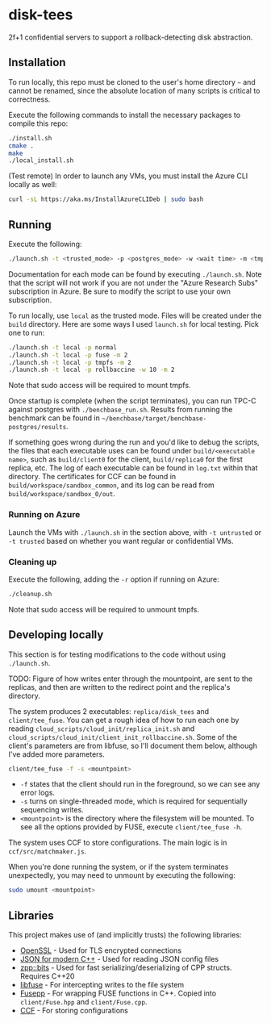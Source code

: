 # disk-tees
2f+1 confidential servers to support a rollback-detecting disk abstraction.

## Installation 
To run locally, this repo must be cloned to the user's home directory `~` and cannot be renamed, since the absolute location of many scripts is critical to correctness.

Execute the following commands to install the necessary packages to compile this repo:
```bash
./install.sh
cmake .
make
./local_install.sh
```

(Test remote) In order to launch any VMs, you must install the Azure CLI locally as well:
```bash
curl -sL https://aka.ms/InstallAzureCLIDeb | sudo bash
```

## Running

Execute the following:
```bash
./launch.sh -t <trusted_mode> -p <postgres_mode> -w <wait time> -m <tmpfs memory>
```
Documentation for each mode can be found by executing `./launch.sh`. Note that the script will not work if you are not under the "Azure Research Subs" subscription in Azure. Be sure to modify the script to use your own subscription.

To run locally, use `local` as the trusted mode. Files will be created under the `build` directory. Here are some ways I used `launch.sh` for local testing. Pick one to run:
```bash
./launch.sh -t local -p normal
./launch.sh -t local -p fuse -m 2
./launch.sh -t local -p tmpfs -m 2
./launch.sh -t local -p rollbaccine -w 10 -m 2
```

Note that sudo access will be required to mount tmpfs.

Once startup is complete (when the script terminates), you can run TPC-C against postgres with `./benchbase_run.sh`.
Results from running the benchmark can be found in `~/benchbase/target/benchbase-postgres/results`.

If something goes wrong during the run and you'd like to debug the scripts, the files that each executable uses can be found under `build/<executable name>`, such as `build/client0` for the client, `build/replica0` for the first replica, etc.
The log of each executable can be found in `log.txt` within that directory.
The certificates for CCF can be found in `build/workspace/sandbox_common`, and its log can be read from `build/workspace/sandbox_0/out`.

### Running on Azure

Launch the VMs with `./launch.sh` in the section above, with `-t untrusted` or `-t trusted` based on whether you want regular or confidential VMs.


### Cleaning up

Execute the following, adding the `-r` option if running on Azure:
```bash
./cleanup.sh
```

Note that sudo access will be required to unmount tmpfs.


## Developing locally

This section is for testing modifications to the code without using `./launch.sh`.

TODO: Figure of how writes enter through the mountpoint, are sent to the replicas, and then are written to the redirect point and the replica's directory.

The system produces 2 executables: `replica/disk_tees` and `client/tee_fuse`. You can get a rough idea of how to run each one by reading `cloud_scripts/cloud_init/replica_init.sh` and `cloud_scripts/cloud_init/client_init_rollbaccine.sh`. Some of the client's parameters are from libfuse, so I'll document them below, although I've added more parameters.

```bash
client/tee_fuse -f -s <mountpoint>
```
- `-f` states that the client should run in the foreground, so we can see any error logs.
- `-s` turns on single-threaded mode, which is required for sequentially sequencing writes.
- `<mountpoint>` is the directory where the filesystem will be mounted.
To see all the options provided by FUSE, execute `client/tee_fuse -h`.

The system uses CCF to store configurations. The main logic is in `ccf/src/matchmaker.js`.

When you're done running the system, or if the system terminates unexpectedly, you may need to unmount by executing the following:
```bash
sudo umount <mountpoint>
```


## Libraries
This project makes use of (and implicitly trusts) the following libraries:

- [OpenSSL](https://wiki.openssl.org/index.php/Main_Page) - Used for TLS encrypted connections
- [JSON for modern C++](https://github.com/nlohmann/json#examples) - Used for reading JSON config files
- [zpp::bits](https://github.com/eyalz800/zpp_bits) - Used for fast serializing/deserializing of CPP structs. Requires C++20
- [libfuse](https://github.com/libfuse/libfuse) - For intercepting writes to the file system
- [Fusepp](https://github.com/jachappell/Fusepp) - For wrapping FUSE functions in C++. Copied into `client/Fuse.hpp` and `client/Fuse.cpp`.
- [CCF](https://github.com/microsoft/CCF/) - For storing configurations